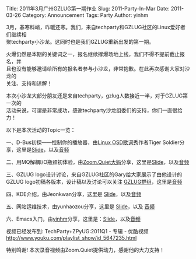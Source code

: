 Title: 2011年3月广州GZLUG第一期作业
Slug: 2011-Party-In-Mar
Date:  2011-03-26
Category: Announcement
Tags: Party
Author: yinhm

3月，春寒料峭，咋暖还寒。我们，来自techparty和GZLUG社区的Linux爱好者们继续相  
聚techparty小沙龙。这同时也是我们GZLUG重新出发的第一期。  

火爆仍然是本期的关键词之一，报名继续撑爆场地上线，我们不得不提前截止报名，并  
且也没有能够邀请给所有的报名者参与小沙龙，非常抱歉。在此再次感谢大家对沙龙的  
关注、支持和谅解！  

本次小沙龙大部分朋友还是来自techparty，gzlug人数接近一半，对于GZLUG第一次的  
活动来说，可谓是非常成功，感谢techparty沙龙组委们的支持，你们一直很给力！  

以下是本次活动的Topic一览：  

一、D-Bus初探——控制你的播放器，由[Linux OSD歌词秀](http://code.google.com/p/osd-lyrics/)作者Tiger Soldier分享，这里是[Slide](http://tigersoldier.is-programmer.com/user_files/tigersoldier/File/gztechparty-dbus/slide.html)，以及[音频](http://zoomquiet.org/res/m/r/110320-techparty-Gz/110320_1-d-bus-intro.MP3)  

二、用MQ解耦I/O瓶颈初体验，由[Zoom.Quiet大妈](http://zoomquiet.org/)分享，这里是[Slide](http://zoomquiet.org/res/s5/110320-mq-first-taste/)，以及[音频](http://zoomquiet.org/res/m/r/110320-techparty-Gz/110320_2-MQ-first-taste.MP3)   

三、GZLUG logo设计讨论，来自GZLUG社区的Gary给大家展示了由他设计的GZLUG logo初稿各版本，设计稿以及讨论可以关注 [GZLUG群组](http://groups.google.com/group/gzlug/)，这里是[音频](http://zoomquiet.org/res/m/r/110320-techparty-Gz/110320_3-gzlug-logo.MP3)  

四、KDE介绍，由Jeonkwan分享，这里是 [Slide](http://dl.dropbox.com/u/12628318/Introducing%20KDE.pdf)，以及[音频](http://zoomquiet.org/res/m/r/110320-techparty-Gz/110320_4-KDE-intro.MP3)  

五、网站运维技术，由yunhaozou分享，这里是 [Slide](http://www.slideshare.net/yunhaozou/ss-7323815)，以及 [音频](http://zoomquiet.org/res/m/r/110320-techparty-Gz/110320_5-sa-intro.MP3)  

六、Emacs入门，由[yinhm](http://yinhm.appspot.com)分享，这里是：[Slide](http://www.slideshare.net/yinhm/emacs-7324447)，以及[音频](http://zoomquiet.org/res/m/r/110320-techparty-Gz/110320_6-emacs.MP3)  

视频已经发布到: TechParty+ZPyUG:2011Q1 - 专辑 - 优酷视频  
http://www.youku.com/playlist_show/id_5647235.html  

特别鸣谢! 本次录音视频由Zoom.Quiet提供动力，感谢他的大力支持！  
